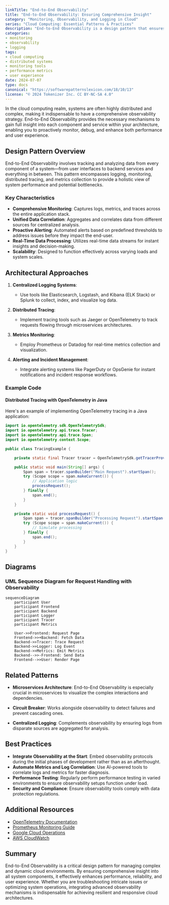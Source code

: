 ```yaml
---
linkTitle: "End-to-End Observability"
title: "End-to-End Observability: Ensuring Comprehensive Insight"
category: "Monitoring, Observability, and Logging in Cloud"
series: "Cloud Computing: Essential Patterns & Practices"
description: "End-to-End Observability is a design pattern that ensures comprehensive insights across distributed systems to enhance performance, reliability, and user experience in cloud environments."
categories:
- monitoring
- observability
- logging
tags:
- cloud computing
- distributed systems
- monitoring tools
- performance metrics
- user experience
date: 2024-07-07
type: docs
canonical: "https://softwarepatternslexicon.com/18/10/13"
license: "© 2024 Tokenizer Inc. CC BY-NC-SA 4.0"
---
```



In the cloud computing realm, systems are often highly distributed and complex, making it indispensable to have a comprehensive observability strategy. End-to-End Observability provides the necessary mechanisms to gain full insight into each component and service within your architecture, enabling you to proactively monitor, debug, and enhance both performance and user experience.

## Design Pattern Overview

End-to-End Observability involves tracking and analyzing data from every component of a system—from user interfaces to backend services and everything in between. This pattern encompasses logging, monitoring, distributed tracing, and metrics collection to provide a holistic view of system performance and potential bottlenecks.

### Key Characteristics

- **Comprehensive Monitoring**: Captures logs, metrics, and traces across the entire application stack.
- **Unified Data Correlation**: Aggregates and correlates data from different sources for centralized analysis.
- **Proactive Alerting**: Automated alerts based on predefined thresholds to address issues before they impact the end-user.
- **Real-Time Data Processing**: Utilizes real-time data streams for instant insights and decision-making.
- **Scalability**: Designed to function effectively across varying loads and system scales.

## Architectural Approaches

1. **Centralized Logging Systems**:
   - Use tools like Elasticsearch, Logstash, and Kibana (ELK Stack) or Splunk to collect, index, and visualize log data.

2. **Distributed Tracing**:
   - Implement tracing tools such as Jaeger or OpenTelemetry to track requests flowing through microservices architectures.

3. **Metrics Monitoring**:
   - Employ Prometheus or Datadog for real-time metrics collection and visualization.

4. **Alerting and Incident Management**:
   - Integrate alerting systems like PagerDuty or OpsGenie for instant notifications and incident response workflows.

### Example Code

#### Distributed Tracing with OpenTelemetry in Java

Here's an example of implementing OpenTelemetry tracing in a Java application:

```java
import io.opentelemetry.sdk.OpenTelemetrySdk;
import io.opentelemetry.api.trace.Tracer;
import io.opentelemetry.api.trace.Span;
import io.opentelemetry.context.Scope;

public class TracingExample {

    private static final Tracer tracer = OpenTelemetrySdk.getTracerProvider().get("example-app");

    public static void main(String[] args) {
        Span span = tracer.spanBuilder("Main Request").startSpan();
        try (Scope scope = span.makeCurrent()) {
            // Application logic
            processRequest();
        } finally {
            span.end();
        }
    }

    private static void processRequest() {
        Span span = tracer.spanBuilder("Processing Request").startSpan();
        try (Scope scope = span.makeCurrent()) {
            // Simulate processing
        } finally {
            span.end();
        }
    }
}
```

## Diagrams

### UML Sequence Diagram for Request Handling with Observability

```mermaid
sequenceDiagram
    participant User
    participant Frontend
    participant Backend
    participant Logger
    participant Tracer
    participant Metrics

    User->>Frontend: Request Page
    Frontend->>+Backend: Fetch Data
    Backend->>Tracer: Trace Request
    Backend->>Logger: Log Event
    Backend->>Metrics: Emit Metrics
    Backend-->>-Frontend: Send Data
    Frontend-->>User: Render Page
```

## Related Patterns

- **Microservices Architecture**:
  End-to-End Observability is especially crucial in microservices to visualize the complex interactions and dependencies.

- **Circuit Breaker**:
  Works alongside observability to detect failures and prevent cascading ones.

- **Centralized Logging**:
  Complements observability by ensuring logs from disparate sources are aggregated for analysis.

## Best Practices

- **Integrate Observability at the Start**: Embed observability protocols during the initial phases of development rather than as an afterthought.
- **Automate Metrics and Log Correlation**: Use AI-powered tools to correlate logs and metrics for faster diagnosis.
- **Performance Testing**: Regularly perform performance testing in varied environments to ensure observability setups function under load.
- **Security and Compliance**: Ensure observability tools comply with data protection regulations.

## Additional Resources

- [OpenTelemetry Documentation](https://opentelemetry.io/docs)
- [Prometheus Monitoring Guide](https://prometheus.io/docs/introduction/overview/)
- [Google Cloud Operations](https://cloud.google.com/products/operations)
- [AWS CloudWatch](https://aws.amazon.com/cloudwatch/)

## Summary

End-to-End Observability is a critical design pattern for managing complex and dynamic cloud environments. By ensuring comprehensive insight into all system components, it effectively enhances performance, reliability, and user experience. Whether you are troubleshooting intricate issues or optimizing system operations, integrating advanced observability mechanisms is indispensable for achieving resilient and responsive cloud architectures.
